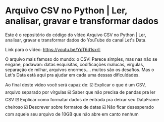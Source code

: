 # Arquivo CSV no Python | Ler, analisar, gravar e transformar dados

Este é o repositório do código do vídeo Arquivo CSV no Python | Ler, analisar, gravar e transformar dados do YouTube do canal Let's Data.

Link para o vídeo: https://youtu.be/YpT6d1sxrlI

O arquivo mais famoso do mundo: o CSV! Parece simples, mas nas não se engane, padawan: datas esquisitas, codificações malucas, vírgulas, separação de milhar, arquivos enormes.... muitos são os desafios. Mas o Let's Data está aqui pra ajudar em cada uma dessas dificuldades.

Ao final deste vídeo você será capaz de:
☑️ Explicar o que é um CSV, arquivo separado por vírgulas
☑️ Saber que não precisa de pandas pra ler CSV
☑️ Explicar como formatar dados de entrada pra deixar seu DataFrame cheiroso
☑️ Descrever sobre formatos de datas
☑️ Não ficar desesperado com aquele seu arquivo de 10GB que não abre em canto nenhum
